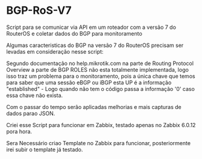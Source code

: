 # BGP-RoS-V7
Script para se comunicar via API em um roteador com a versão 7 do RouterOS e coletar dados do BGP para monitoramento

Algumas caracteristicas do BGP na versão 7 do RouterOS precisam ser  levadas em consideração nesse script:

Segundo documentação no help.mikrotik.com na parte de Routing Protocol Overview a parte de BGP ROLES não esta totalmente implementada,
logo isso traz um problema para o monitoramento, pois a única chave que temos para saber que uma sessão eBGP ou iBGP esta UP é a informação
"established" - Logo quando não tem o código passa a informação '0' caso essa chave não exista.

Com o passar do tempo serão aplicadas melhorias e mais capturas de dados parao JSON.

Criei esse Script para funcionar em Zabbix, testado apenas no Zabbix 6.0.12 pora hora.

Sera Necessário criao Template no Zabbix para funcionar, posteriormente irei subir o template já testado.